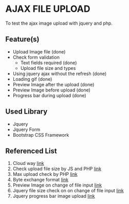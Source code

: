 # AJAX FILE UPLOAD
To test the ajax image upload with jquery and php.

## Feature(s)
- Upload Image file (done) 
- Check form validation
  - Text fields required (done)
  - Upload file size and types  
- Using jquery ajax without the refresh (done)
- Loading gif (done)
- Preview Image after the upload (done)
- Preview Image before upload (done)
- Progress bar during upload (done)

## Used Library
- Jquery
- Jquery Form
- Bootstrap CSS Framework

## Referenced List
1. Cloud way [link](https://www.cloudways.com/blog/the-basics-of-file-upload-in-php/)
2. Check upload file size by JS and PHP [link](https://stackoverflow.com/questions/11514166/check-file-size-before-upload)
3. Max upload check by PHP [link](https://www.sitepoint.com/community/t/checking-an-uploaded-files-size/94771)
4. Byte exchange format [link](https://www.sitepoint.com/community/t/check-maximum-size-of-upload-file/83286)
5. Preview Image on change of file input [link](https://stackoverflow.com/questions/26427804/jquery-image-preview-on-change)
6. Jquery file size check on on change of file input [link](https://www.geeksforgeeks.org/validation-of-file-size-while-uploading-using-javascript-jquery/)
7. Jquery progress bar image upload [link](https://phppot.com/php/jquery-ajax-image-upload-with-animating-progress-bar/#:~:text=AJAX%20Form%20Submit%20to%20Request%20PHP%20File%20Upload%20with%20Progressbar&text=The%20ajaxForm()%20function%20is,in%20the%20uploadProgress%20callback%20function.)
